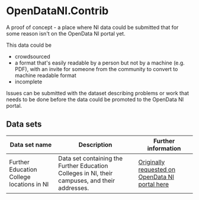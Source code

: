 # OpenDataNI.Contrib

A proof of concept - a place where NI data could be submitted that for some reason isn't on the OpenData NI portal yet.

This data could be 
* crowdsourced 
* a format that's easily readable by a person but not by a machine (e.g. PDF), with an invite for someone from the community to convert to machine readable format
* incomplete

Issues can be submitted with the dataset describing problems or work that needs to be done before the data could be promoted to the OpenData NI portal.

## Data sets

| Data set name | Description | Further information |
|---|---|---|
| Further Education College locations in NI | Data set containing the Further Education Colleges in NI, their campuses, and their addresses. | [Originally requested on OpenData NI portal here](https://www.opendatani.gov.uk/datarequest/15f14093-ae58-4c8e-8e27-dd1885b1adc1) |
